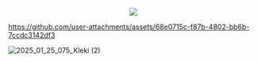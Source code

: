 <p align="center"><img src=https://64.media.tumblr.com/4b790b83f62d87e956f4e0266e098a74/a99701de4660a168-66/s75x75_c1/412d7a3127374a6f1c81ec14b88a7f76d5610707.gifv>

https://github.com/user-attachments/assets/68e0715c-f87b-4802-bb6b-7ccdc3142df3

![2025_01_25_075_Kleki (2)](https://github.com/user-attachments/assets/af52f07a-b710-4e2c-8b52-6b749f7de6ca)



